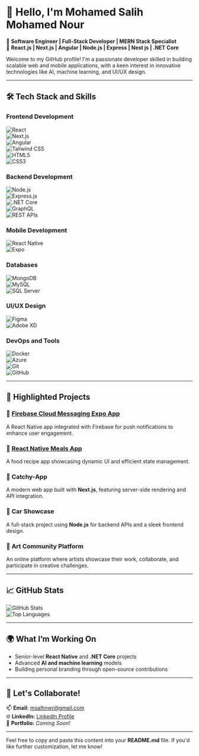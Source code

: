 # 👋 Hello, I'm Mohamed Salih Mohamed Nour  

🚀 **Software Engineer | Full-Stack Developer | MERN Stack Specialist**  
🔧 **React.js | Next.js | Angular | Node.js | Express | Nest js | .NET Core**  

Welcome to my GitHub profile! I'm a passionate developer skilled in building scalable web and mobile applications, with a keen interest in innovative technologies like AI, machine learning, and UI/UX design.  

---

## 🛠️ **Tech Stack and Skills**  

### **Frontend Development**  
![React](https://img.shields.io/badge/React-61DAFB?style=for-the-badge&logo=react&logoColor=black)  
![Next.js](https://img.shields.io/badge/Next.js-000000?style=for-the-badge&logo=next.js&logoColor=white)  
![Angular](https://img.shields.io/badge/Angular-DD0031?style=for-the-badge&logo=angular&logoColor=white)  
![Tailwind CSS](https://img.shields.io/badge/TailwindCSS-38B2AC?style=for-the-badge&logo=tailwind-css&logoColor=white)  
![HTML5](https://img.shields.io/badge/HTML5-E34F26?style=for-the-badge&logo=html5&logoColor=white)  
![CSS3](https://img.shields.io/badge/CSS3-1572B6?style=for-the-badge&logo=css3&logoColor=white)  

### **Backend Development**  
![Node.js](https://img.shields.io/badge/Node.js-339933?style=for-the-badge&logo=node.js&logoColor=white)  
![Express.js](https://img.shields.io/badge/Express.js-000000?style=for-the-badge&logo=express&logoColor=white)  
![.NET Core](https://img.shields.io/badge/.NET_Core-512BD4?style=for-the-badge&logo=.net&logoColor=white)  
![GraphQL](https://img.shields.io/badge/GraphQL-E10098?style=for-the-badge&logo=graphql&logoColor=white)  
![REST APIs](https://img.shields.io/badge/REST_APIs-02569B?style=for-the-badge&logo=api&logoColor=white)  

### **Mobile Development**  
![React Native](https://img.shields.io/badge/React_Native-61DAFB?style=for-the-badge&logo=react&logoColor=black)  
![Expo](https://img.shields.io/badge/Expo-000020?style=for-the-badge&logo=expo&logoColor=white)  

### **Databases**  
![MongoDB](https://img.shields.io/badge/MongoDB-4EA94B?style=for-the-badge&logo=mongodb&logoColor=white)  
![MySQL](https://img.shields.io/badge/MySQL-4479A1?style=for-the-badge&logo=mysql&logoColor=white)  
![SQL Server](https://img.shields.io/badge/SQL_Server-CC2927?style=for-the-badge&logo=microsoft-sql-server&logoColor=white)  

### **UI/UX Design**  
![Figma](https://img.shields.io/badge/Figma-F24E1E?style=for-the-badge&logo=figma&logoColor=white)  
![Adobe XD](https://img.shields.io/badge/Adobe_XD-FF61F6?style=for-the-badge&logo=adobe-xd&logoColor=white)  

### **DevOps and Tools**  
![Docker](https://img.shields.io/badge/Docker-2496ED?style=for-the-badge&logo=docker&logoColor=white)  
![Azure](https://img.shields.io/badge/Azure-0078D4?style=for-the-badge&logo=microsoftazure&logoColor=white)  
![Git](https://img.shields.io/badge/Git-F05032?style=for-the-badge&logo=git&logoColor=white)  
![GitHub](https://img.shields.io/badge/GitHub-181717?style=for-the-badge&logo=github&logoColor=white)  

---

## 🌟 **Highlighted Projects**  

### 🔹 **[Firebase Cloud Messaging Expo App](https://github.com/mohamed-salih/firebase-cloud-messaging-expo-app)**  
A React Native app integrated with Firebase for push notifications to enhance user engagement.  

### 🔹 **[React Native Meals App](https://github.com/mohamed-salih/react-native-meals-app)**  
A food recipe app showcasing dynamic UI and efficient state management.  

### 🔹 **Catchy-App**  
A modern web app built with **Next.js**, featuring server-side rendering and API integration.  

### 🔹 **Car Showcase**  
A full-stack project using **Node.js** for backend APIs and a sleek frontend design.  

### 🔹 **Art Community Platform**  
An online platform where artists showcase their work, collaborate, and participate in creative challenges.  

---

## 📈 **GitHub Stats**  

![GitHub Stats](https://github-readme-stats.vercel.app/api?username=mohamed-salih&show_icons=true&theme=radical)  
![Top Languages](https://github-readme-stats.vercel.app/api/top-langs/?username=mohamed-salih&layout=compact&theme=radical)  

---

## 🌍 **What I’m Working On**  
- Senior-level **React Native** and **.NET Core** projects  
- Advanced **AI and machine learning** models  
- Building personal branding through open-source contributions  

---

## 💬 **Let's Collaborate!**  

📫 **Email:** [msalhnwr@gmail.com](mailto:msalhnwr@gmail.com)  
🌐 **LinkedIn:** [LinkedIn Profile](https://www.linkedin.com/in/mohamed-salih-natsudev)  
🌟 **Portfolio:** *Coming Soon!*  

---

Feel free to copy and paste this content into your **README.md** file. If you'd like further customization, let me know!
